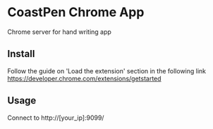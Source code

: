 # CoastPen Chrome App
Chrome server for hand writing app

## Install
Follow the guide on 'Load the extension' section in the following link
https://developer.chrome.com/extensions/getstarted

## Usage
Connect to http://[your_ip]:9099/
